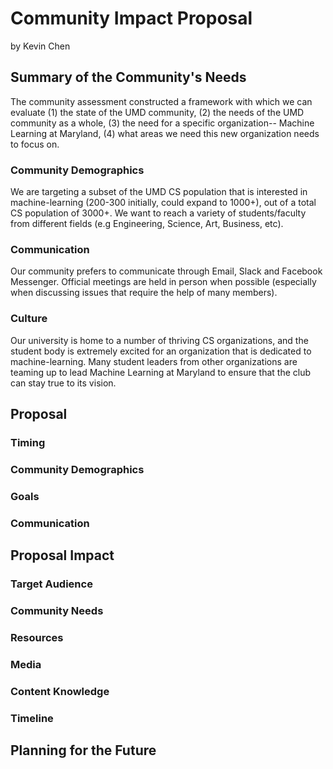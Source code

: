 # Community Impact Proposal
by Kevin Chen

## Summary of the Community's Needs
The community assessment constructed a framework with which we can evaluate (1) the state of the UMD community, (2) the needs of the UMD community as a whole, (3) the need for a specific organization-- Machine Learning at Maryland, (4) what areas we need this new organization needs to focus on.
### Community Demographics
We are targeting a subset of the UMD CS population that is interested in machine-learning (200-300 initially, could expand to 1000+), out of a total CS population of 3000+. We want to reach a variety of students/faculty from different fields (e.g Engineering, Science, Art, Business, etc).
### Communication
Our community prefers to communicate through Email, Slack and Facebook Messenger. Official meetings are held in person when possible (especially when discussing issues that require the help of many members).
### Culture
Our university is home to a number of thriving CS organizations, and the student body is extremely excited for an organization that is dedicated to machine-learning. Many student leaders from other organizations are teaming up to lead Machine Learning at Maryland to ensure that the club can stay true to its vision.

## Proposal
### Timing
### Community Demographics
### Goals
### Communication

## Proposal Impact
### Target Audience
### Community Needs
### Resources
### Media
### Content Knowledge
### Timeline

## Planning for the Future
